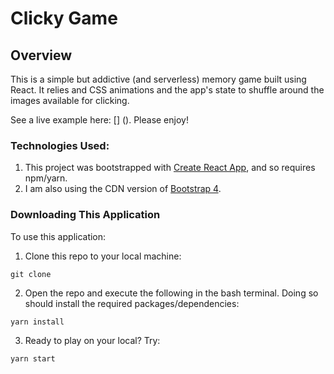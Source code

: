 # Clicky Game

## Overview
This is a simple but addictive (and serverless) memory game built using React. It relies and CSS animations and the app's state to shuffle around the images available for clicking. 

See a live example here: []
(). Please enjoy!

### Technologies Used:
1. This project was bootstrapped with [Create React App](https://github.com/facebookincubator/create-react-app), and so requires npm/yarn.
2. I am also using the CDN version of [Bootstrap 4](https://getbootstrap.com/).

### Downloading This Application
To use this application:

1. Clone this repo to your local machine:
```
git clone 
```
2. Open the repo and execute the following in the bash terminal. Doing so should install the required packages/dependencies:
```
yarn install
```
3. Ready to play on your local? Try:
```
yarn start
```
